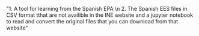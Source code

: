"1. A tool for learning from the Spanish EPA \n 2. The Spanish EES files in CSV format tthat are not availible in the INE website and a jupyter notebook to read and convert the original files that you can download from that website" 
